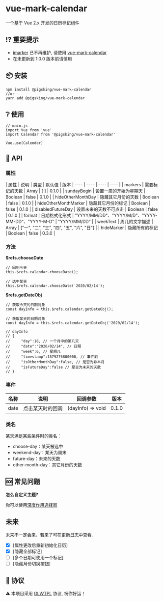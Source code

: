 # vue-mark-calendar
一个基于 Vue 2.x 开发的日历标记组件

## :interrobang: 重要提示
- [imarker] 已不再维护, 请使用 [vue-mark-calendar]
- 在未更新到 1.0.0 版本前请慎用

## :package: 安装
```
npm install @pigsking/vue-mark-calendar
//or
yarn add @pigsking/vue-mark-calendar
```
## :grey_question: 使用
```javscript
// main.js
import Vue from 'vue'
import Calendar from '@pigsking/vue-mark-calendar'

Vue.use(Calendar)
```

## :open_book: API

### 属性

| 属性 | 说明 | 类型 | 默认值 | 版本
| ----  | ---- | ---- | ---- |
| markers | 需要标记的天数 | Array | [ ] | 0.1.0 |
| sundayBegin | 设置一周的开始为星期天 | Boolean | false | 0.1.0 |
| hideOtherMonthDay | 隐藏其它月份的天数 | Boolean | false | 0.1.0 |
| hideOtherMonthMarker | 隐藏其它月份的标记 | Boolean | false | 0.1.0 |
| disabledFutureDay | 设置未来的天数不可点击 | Boolean | false | 0.1.0 |
| format | 日期格式化形式 | "YYYY/MM/DD"、"YYYY/M/D"、"YYYY-MM-DD"、"YYYY-M-D" | "YYYY/MM/DD" | 
| weekText | 周几的文字描述 | Array | ["一", "二", "三", "四", "五", "六", "日"] |
| hideMarker | 隐藏所有的标记 | Boolean | false | 0.3.0 |
 
### 方法

**$refs.chooseDate**
```javascirpt
// 回到今天
this.$refs.calendar.chooseDate();

// 选中某天
this.$refs.calendar.chooseDate('2020/02/14');
```

**$refs.getDateObj**
```javascirpt
// 获取今天的日期对象
const dayInfo = this.$refs.calendar.getDateObj();

// 获取某天的日期对象
const dayInfo = this.$refs.calendar.getDateObj('2020/02/14');

// dayInfo
// {
//     "day":18, // 一个月中的第几天
//     "date":"2020/02/14", // 日期
//     "week":6, // 星期几
//     "timestamp":1579276800000, // 事件戳
//     "isOtherMonthDay":false, // 是否为非本月
//     "isFutureDay":false // 是否为未来的天数
// }
```

### 事件

| 名称 | 说明 | 回调参数 | 版本
| ----  | ---- | ---- | ---- |
| date | 点击某天时的回调 | (dayInfo) => void | 0.1.0 |


### 类名

某天满足某些条件时的类名：
- choose-day：某天被选中
- weekend-day：某天为周末
- future-day：未来的天数
- other-month-day：其它月份的天数

## :sos: 常见问题

**怎么自定义主题?**

你可以使用[深度作用选择器]

## 未来

未来不一定会来，若来了可在[更新日志]中查看.

- [x] [属性更改后重新初始化日历]
- [x] [隐藏全部标记]
- [ ] [多个日期可使用一个标记]
- [ ] [隐藏月份切换按钮]

## :bookmark_tabs: 协议

:warning: 本项目采用 [GLWTPL] 协议, 祝你好运！


[GLWTPL]: https://github.com/pigsking/vue-mark-calendar/blob/master/LICENSE
[imarker]: https://www.npmjs.com/package/imarker
[vue-mark-calendar]: https://www.npmjs.com/package/@pigsking/vue-mark-calendar
[examples]: https://github.com/pigsking/vue-mark-calendar/blob/master/src/App.vue
[深度作用选择器]: https://vue-loader.vuejs.org/guide/scoped-css.html#child-component-root-elements
[更新日志]: https://github.com/pigsking/vue-mark-calendar/blob/master/CHANGELOG.md